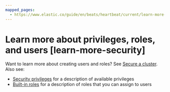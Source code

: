```yaml
---
mapped_pages:
  - https://www.elastic.co/guide/en/beats/heartbeat/current/learn-more-security.html
---
```


# Learn more about privileges, roles, and users [learn-more-security]

Want to learn more about creating users and roles? See [Secure a cluster](docs-content://deploy-manage/security.md). Also see:

* [Security privileges](elasticsearch://docs/reference/elasticsearch/security-privileges.md) for a description of available privileges
* [Built-in roles](elasticsearch://docs/reference/elasticsearch/roles.md) for a description of roles that you can assign to users

